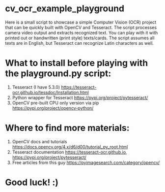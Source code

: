 # cv_ocr_example_playground
Here is a small script to showcase a simple Computer Vision (OCR) project that can be quickly built with OpenCV and Tesseract. The script processes camera video output and extracts recognized text. You can play with it with printed out or handwritten (print style) texts/cards. The script assumes all texts are in English, but Tesseract can recognize Latin characters as well. 

# What to install before playing with the playground.py script:

1. Tesseract (I have 5.3.0) https://tesseract-ocr.github.io/tessdoc/Installation.html
2. Python wrapper for Tesseract https://pypi.org/project/pytesseract/
3. OpenCV pre-built CPU only version via pip https://pypi.org/project/opencv-python/

# Where to find more materials:
1. OpenCV docs and tutorials https://docs.opencv.org/4.x/d6/d00/tutorial_py_root.html
2. Tesseract documentation https://tesseract-ocr.github.io, https://pypi.org/project/pytesseract/ 
3. Free articles from this guy https://pyimagesearch.com/category/opencv/ 

# Good luck! :) 
